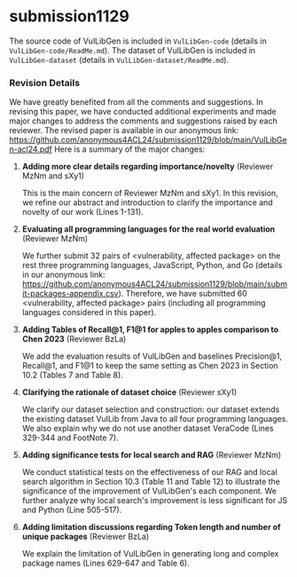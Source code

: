 # submission1129

The source code of VulLibGen is included in `VulLibGen-code` (details in  `VulLibGen-code/ReadMe.md`).
The dataset of VulLibGen is included in `VulLibGen-dataset` (details in  `VulLibGen-dataset/ReadMe.md`).


### Revision Details

We have greatly benefited from all the comments and suggestions. In revising this paper, we have conducted additional experiments and made major changes to address the comments and suggestions raised by each reviewer. The revised paper is available in our anonymous link: https://github.com/anonymous4ACL24/submission1129/blob/main/VulLibGen-acl24.pdf Here is a summary of the major changes:

1. **Adding more clear details regarding importance/novelty** (Reviewer MzNm and sXy1) 

   This is the main concern of Reviewer MzNm and sXy1. In this revision, we refine our abstract and introduction to clarify the importance and novelty of our work (Lines 1-131).

2. **Evaluating all programming languages for the real world evaluation** (Reviewer MzNm)

   We further submit 32 pairs of <vulnerability, affected package> on the rest three programming languages, JavaScript, Python, and Go (details in our anonymous link: https://github.com/anonymous4ACL24/submission1129/blob/main/submit-packages-appendix.csv). Therefore, we have submitted 60 <vulnerability, affected package> pairs (including all programming languages considered in this paper).

3. **Adding Tables of Recall@1, F1@1 for apples to apples comparison to Chen 2023** (Reviewer BzLa)

   We add the evaluation results of VulLibGen and baselines Precision@1, Recall@1, and F1@1 to keep the same setting as Chen 2023 in Section 10.2 (Tables 7 and Table 8).

4. **Clarifying the rationale of dataset choice** (Reviewer sXy1)

   We clarify our dataset selection and construction: our dataset extends the existing dataset VulLib from Java to all four programming languages. We also explain why we do not use another dataset VeraCode (Lines 329-344 and FootNote 7). 

5. **Adding significance tests for local search and RAG** (Reviewer MzNm)

   We conduct statistical tests on the effectiveness of our RAG and local search algorithm in Section 10.3 (Table 11 and Table 12) to illustrate the significance of the improvement of VulLibGen's each component. We further analyze why local search's improvement is less significant for JS and Python (Line 505-517). 

6. **Adding limitation discussions regarding Token length and number of unique packages** (Reviewer BzLa)

   We explain the limitation of VulLibGen in generating long and complex package names (Lines 629-647 and Table 6).

